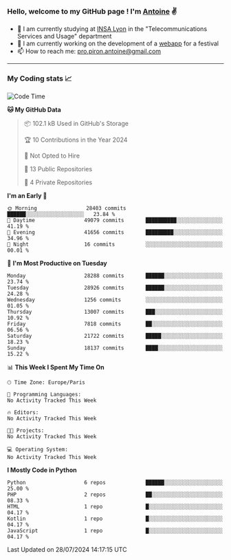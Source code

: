### Hello, welcome to my GitHub page ! I'm [Antoine](https://github.com/AntoinePiron) ✌️

- 🌱 I am currently studying at [INSA Lyon](https://www.insa-lyon.fr) in the "Telecommunications Services and Usage" department
- 🔭 I am currently working on the development of a [webapp](https://github.com/24HeuresINSA/Overbookd) for a festival
- 📫 How to reach me: [pro.piron.antoine@gmail.com](mailto:pro.piron.antoine@gmail.com)

---

### My Coding stats 📈
<!--START_SECTION:waka-->
![Code Time](http://img.shields.io/badge/Code%20Time-214%20hrs%209%20mins-blue)

**🐱 My GitHub Data** 

> 📦 102.1 kB Used in GitHub's Storage 
 > 
> 🏆 10 Contributions in the Year 2024
 > 
> 🚫 Not Opted to Hire
 > 
> 📜 13 Public Repositories 
 > 
> 🔑 4 Private Repositories 
 > 
**I'm an Early 🐤** 

```text
🌞 Morning                28403 commits       ██████░░░░░░░░░░░░░░░░░░░   23.84 % 
🌆 Daytime                49079 commits       ██████████░░░░░░░░░░░░░░░   41.19 % 
🌃 Evening                41656 commits       █████████░░░░░░░░░░░░░░░░   34.96 % 
🌙 Night                  16 commits          ░░░░░░░░░░░░░░░░░░░░░░░░░   00.01 % 
```
📅 **I'm Most Productive on Tuesday** 

```text
Monday                   28288 commits       ██████░░░░░░░░░░░░░░░░░░░   23.74 % 
Tuesday                  28926 commits       ██████░░░░░░░░░░░░░░░░░░░   24.28 % 
Wednesday                1256 commits        ░░░░░░░░░░░░░░░░░░░░░░░░░   01.05 % 
Thursday                 13007 commits       ███░░░░░░░░░░░░░░░░░░░░░░   10.92 % 
Friday                   7818 commits        ██░░░░░░░░░░░░░░░░░░░░░░░   06.56 % 
Saturday                 21722 commits       █████░░░░░░░░░░░░░░░░░░░░   18.23 % 
Sunday                   18137 commits       ████░░░░░░░░░░░░░░░░░░░░░   15.22 % 
```


📊 **This Week I Spent My Time On** 

```text
🕑︎ Time Zone: Europe/Paris

💬 Programming Languages: 
No Activity Tracked This Week

🔥 Editors: 
No Activity Tracked This Week

🐱‍💻 Projects: 
No Activity Tracked This Week

💻 Operating System: 
No Activity Tracked This Week
```

**I Mostly Code in Python** 

```text
Python                   6 repos             ██████░░░░░░░░░░░░░░░░░░░   25.00 % 
PHP                      2 repos             ██░░░░░░░░░░░░░░░░░░░░░░░   08.33 % 
HTML                     1 repo              █░░░░░░░░░░░░░░░░░░░░░░░░   04.17 % 
Kotlin                   1 repo              █░░░░░░░░░░░░░░░░░░░░░░░░   04.17 % 
JavaScript               1 repo              █░░░░░░░░░░░░░░░░░░░░░░░░   04.17 % 
```




 Last Updated on 28/07/2024 14:17:15 UTC
<!--END_SECTION:waka-->
